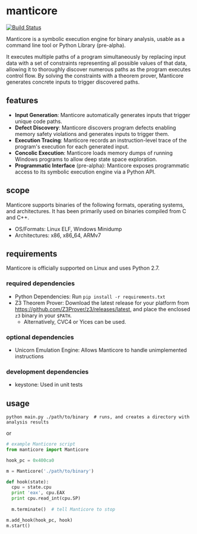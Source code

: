 # manticore

[![Build Status](https://travis-ci.com/trailofbits/manticore.svg?token=m4YsYkGcyttTxRXGVHMr&branch=master)](https://travis-ci.com/trailofbits/manticore)

Manticore is a symbolic execution engine for binary analysis, usable as a
command line tool or Python Library (pre-alpha).

It executes multiple paths of a program simultaneously by replacing input data
with a set of constraints representing all possible values of that data,
allowing it to thoroughly discover numerous paths as the program executes
control flow. By solving the constraints with a theorem prover, Manticore
generates concrete inputs to trigger discovered paths.

## features

- **Input Generation**: Manticore automatically generates inputs that trigger
  unique code paths.
- **Defect Discovery**: Manticore discovers program defects enabling memory
  safety violations and generates inputs to trigger them.
- **Execution Tracing**: Manticore records an instruction-level trace of the
  program's execution for each generated input.
- **Concolic Execution**: Manticore loads memory dumps of running Windows
  programs to allow deep state space exploration.
- **Programmatic Interface** (pre-alpha): Manticore exposes programmatic access
  to its symbolic execution engine via a Python API.

## scope

Manticore supports binaries of the following formats, operating systems, and
architectures. It has been primarily used on binaries compiled from C and C++.

- OS/Formats: Linux ELF, Windows Minidump
- Architectures: x86, x86_64, ARMv7

## requirements

Manticore is officially supported on Linux and uses Python 2.7.

### required dependencies

- Python Dependencies: Run `pip install -r requirements.txt`
- Z3 Theorem Prover: Download the latest release for your platform from https://github.com/Z3Prover/z3/releases/latest, and place the enclosed `z3` binary in your `$PATH`.
  - Alternatively, CVC4 or Yices can be used.

### optional dependencies

- Unicorn Emulation Engine: Allows Manticore to handle unimplemented instructions

### development dependencies

- keystone: Used in unit tests

## usage

```
python main.py ./path/to/binary  # runs, and creates a directory with analysis results
```

or

```python
# example Manticore script
from manticore import Manticore

hook_pc = 0x400ca0

m = Manticore('./path/to/binary')

def hook(state):
  cpu = state.cpu
  print 'eax', cpu.EAX
  print cpu.read_int(cpu.SP)
  
  m.terminate()  # tell Manticore to stop

m.add_hook(hook_pc, hook)
m.start()
```
